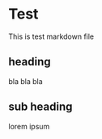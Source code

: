 # Test

This is test markdown file

## heading
bla bla bla
<!-- method:/methods/0/params/0/name -->

<!-- param:./api/starknet_write_api.json:/methods/0/params/0-->

## sub heading

<!-- schema:/components/schemas/FELT -->

lorem ipsum

